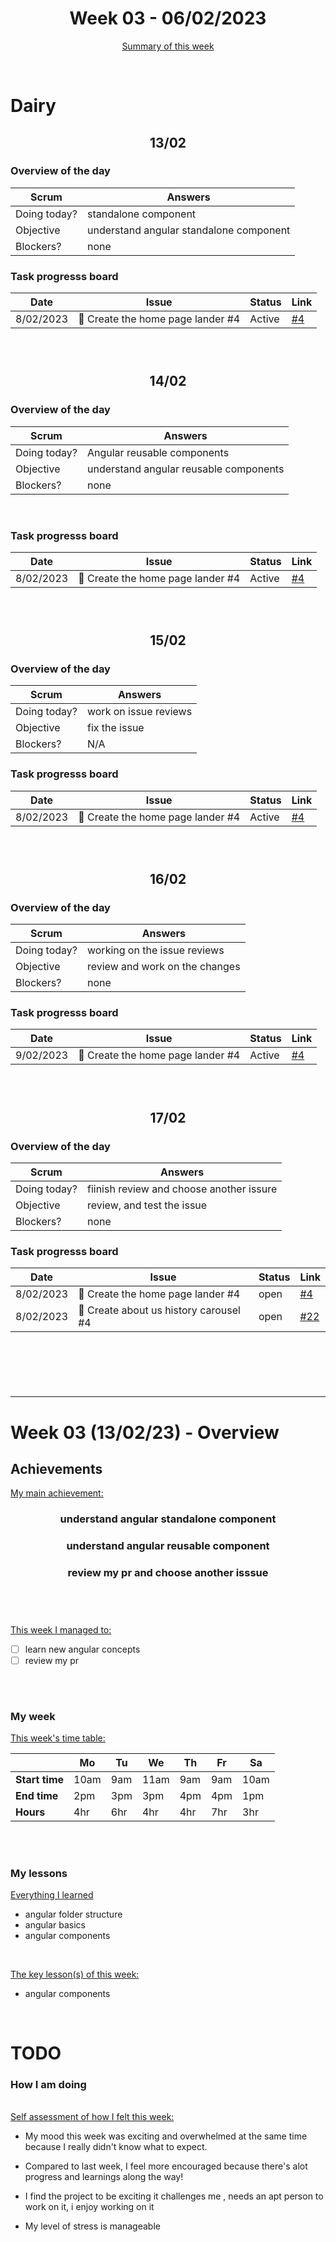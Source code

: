 

<!-- 
  Welcome to your weekly agenda.
  In this agenda, you will note down day to day progress.
-->

<h1 align="center">Week 03 - 06/02/2023</h1>

<p align="center"><a href="#summary">Summary of this week</a></p>

<br/>

<h1>Dairy</h1>

<h2 align="center">13/02</h2>

### Overview of the day


| Scrum	       | Answers 	| 
|----------	   |-------	  |
| Doing today? |  standalone component     |
| Objective    |      understand angular standalone component    |
| Blockers?    |      none    |

### Task progresss board

<!-- List all the tasks and bounties in progress this week -->

| Date     	| Issue 	| Status 	| Link 	|
|----------	|-------	|--------	|------	|
| 8/02/2023	| 🏇 Create the home page lander #4| Active  | [#4](https://github.com/italanta/elewa-group/issues/4) |
<br/>

#


<h2 align="center">14/02</h2>

### Overview of the day


| Scrum	       | Answers 	| 
|----------	   |-------	  |
| Doing today? |  Angular reusable components     |
| Objective    |      understand angular reusable components    |
| Blockers?    |      none    |

<br/>

### Task progresss board

<!-- List all the tasks and bounties in progress this week -->

| Date     	| Issue 	| Status 	| Link 	|
|----------	|-------	|--------	|------	|
| 8/02/2023	| 🏇 Create the home page lander #4| Active  | [#4](https://github.com/italanta/elewa-group/issues/4) |

<br/>

#


<h2 align="center">15/02</h2>

### Overview of the day


| Scrum	       | Answers 	| 
|----------	   |-------	  |
| Doing today? | work on issue reviews  |
| Objective    |      fix the issue    |
| Blockers?    |      N/A   |

### Task progresss board

<!-- List all the tasks and bounties in progress this week -->

| Date     	| Issue 	| Status 	| Link 	|
|----------	|-------	|--------	|------	|
| 8/02/2023	| 🏇 Create the home page lander #4| Active  | [#4](https://github.com/italanta/elewa-group/issues/4) |

<br/>

#

<h2 align="center">16/02</h2>

### Overview of the day


| Scrum	       | Answers 	| 
|----------	   |-------	  |
| Doing today? |  working on the issue reviews   |
| Objective    |  review and work on the changes |
| Blockers?    |      none    |

### Task progresss board

<!-- List all the tasks and bounties in progress this week -->

| Date     	| Issue 	| Status 	| Link 	|
|----------	|-------	|--------	|------	|
| 9/02/2023	| 🏇 Create the home page lander #4| Active  | [#4](https://github.com/italanta/elewa-group/issues/4) |

<br/>

#

<h2 align="center">17/02</h2>

### Overview of the day


| Scrum	       | Answers 	| 
|----------	   |-------	  |
| Doing today? | fiinish review and choose another issure  |
| Objective    |   review, and test the issue   |
| Blockers?    |      none    |

### Task progresss board

<!-- List all the tasks and bounties in progress this week -->

| Date     	| Issue 	| Status 	| Link 	|
|----------	|-------	|--------	|------	|
| 8/02/2023	| 🏇 Create the home page lander #4| open | [#4](https://github.com/italanta/elewa-group/issues/4) |
| 8/02/2023	| 🏇 Create about us history carousel #4| open | [#22](https://github.com/italanta/elewa-group/issues/22) |

<br/>

#

<br/>

<hr id="summary" />
<!-- Fill this section at the end of each week, -->

# Week 03 (13/02/23) - Overview

<!-- What was your main achievement -->
<h2>Achievements</h2>

<u>My main achievement:</u>

<!-- Write the achievement you are most proud off in one line! -->
<h3 align="center">understand angular standalone component</h3>
<h3 align="center">understand angular reusable component</h3>
<h3 align="center">review my pr and choose another isssue</h3>

<br/>

#

<!-- List all your achievement -->
<u>This week I managed to:</u>

- [ ] learn new angular concepts
- [ ] review my pr

<br/>

#

### My week
<!-- Keep track of your time table daily -->
<u>This week's time table:</u>

|                | Mo | Tu 	| We 	| Th | Fr | Sa |
|---             |---	|---	|---  |--- |--- |--- |
| **Start time** |  10am  |9am     | 11am    |  9am  | 9am   |  10am  |
| **End time**	 |  2pm  | 3pm    |   3pm  |  4pm  |  4pm  | 1pm    |
| **Hours**	     |  4hr | 6hr  | 4hr | 4hr | 7hr | 3hr |

<br/>

#


### My lessons
<!-- What did I learn? -->
<u>Everything I learned</u>

  * angular folder structure
  * angular basics
  * angular components

<br/>

<u>The key lesson(s) of this week:</u>

* angular components

<br/>

# TODO

### How I am doing

<br/>
<u>Self assessment of how I felt this week:</u>

- My mood this week was exciting and overwhelmed at the same time because I really didn't know what to expect.
  
- Compared to last week, I feel more encouraged  because there's alot progress and learnings along the way!

- I find the project to be exciting it challenges me , needs an apt person to work on it, i enjoy working on it

- My level of stress is manageable